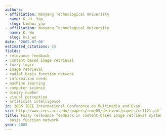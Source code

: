```yaml
---
authors:
- affiliation: Nanyang Technological University
  name: K.-H. Yap
  slug: kimhui_yap
- affiliation: Nanyang Technological University
  name: K. Wu
  slug: kui_wu
date: '2005-07-06'
estimated_citations: 15
fields:
- relevance feedback
- content based image retrieval
- fuzzy logic
- image retrieval
- radial basis function network
- information needs
- machine learning
- computer science
- binary number
- visual perception
- artificial intelligence
in: 2005 IEEE International Conference on Multimedia and Expo
src: http://www.cecs.uci.edu/~papers/icme05/defevent/papers/cr1121.pdf
title: Fuzzy relevance feedback in content-based image retrieval systems using radial
  basis function network
year: 2005
---
```

